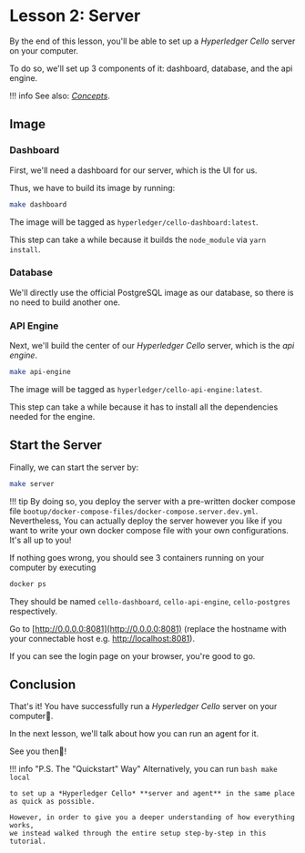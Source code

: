 # Lesson 2: Server

By the end of this lesson, you'll be able to set up a *Hyperledger Cello* server on your computer.

To do so, we'll set up 3 components of it: dashboard, database, and the api engine.

!!! info
    See also: [*Concepts*](../concepts.md).

## Image
### Dashboard
First, we'll need a dashboard for our server, which is the UI for us.

Thus, we have to build its image by running:

```bash
make dashboard
```

The image will be tagged as `hyperledger/cello-dashboard:latest`.

This step can take a while because it builds the `node_module` via `yarn install`.

### Database
We'll directly use the official PostgreSQL image as our database, so there is no need to build another one.

### API Engine
Next, we'll build the center of our *Hyperledger Cello* server, which is the *api engine*.

```bash
make api-engine
```

The image will be tagged as `hyperledger/cello-api-engine:latest`.

This step can take a while because it has to install all the dependencies needed for the engine.

## Start the Server

Finally, we can start the server by:

```bash
make server
```

!!! tip
    By doing so, you deploy the server with a pre-written docker compose file `bootup/docker-compose-files/docker-compose.server.dev.yml`. Nevertheless, You can actually deploy the server however you like if you want to write your own docker compose file with your own configurations. It's all up to you!

If nothing goes wrong, you should see 3 containers running on your computer by executing

```bash
docker ps
```

They should be named `cello-dashboard`, `cello-api-engine`, `cello-postgres` respectively.

Go to [http://0.0.0.0:8081](http://0.0.0.0:8081) (replace the hostname with your connectable host e.g. [http://localhost:8081](http://localhost:8081)).

If you can see the login page on your browser, you're good to go.

## Conclusion
That's it! You have successfully run a *Hyperledger Cello* server on your computer🎉.

In the next lesson, we'll talk about how you can run an agent for it.

See you then👋!

!!! info "P.S. The "Quickstart" Way"
    Alternatively, you can run
    ```bash
    make local
    ```

    to set up a *Hyperledger Cello* **server and agent** in the same place as quick as possible.

    However, in order to give you a deeper understanding of how everything works, 
    we instead walked through the entire setup step-by-step in this tutorial.
